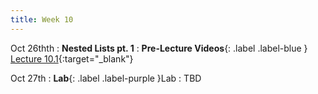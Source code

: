 ```yaml
---
title: Week 10
---
```

Oct 26thth
: **Nested Lists pt. 1**
: **Pre-Lecture Videos**{: .label .label-blue } [Lecture 10.1](https://www.youtube.com/watch?v=hEh_6otWzNs&list=PLr509y092L2_ItskZ_UzAgqlLAUyt8lsx){:target="_blank"}



Oct 27th
: **Lab**{: .label .label-purple }Lab : TBD
